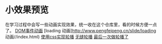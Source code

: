 # 小效果预览
在学习过程中会写一些动画实现效果，统一收在这个仓库里，看的时候方便一点了。
[DOM事件动画](http://www.pengfeipeng.cn/slide/DOM事件动画//index.html)
[loading 动画]http://www.pengfeipeng.cn/slide/loading 动画//index.html)
[使用css实现轮播](http://www.pengfeipeng.cn/slide/轮播/使用css实现轮播//index.html)
[无缝轮播](http://www.pengfeipeng.cn/slide/轮播/无缝轮播//index.html)
[最后一次做轮播了](http://www.pengfeipeng.cn/slide/轮播/最后一次做轮播了//index.html)

